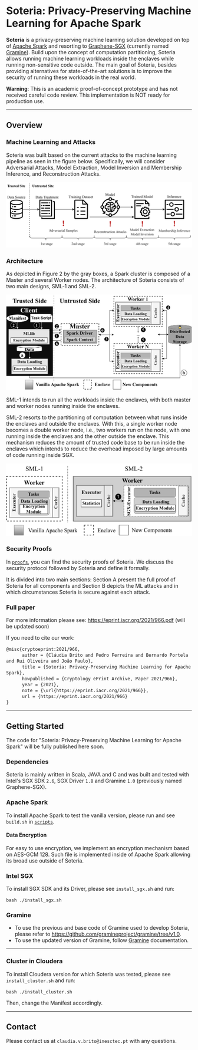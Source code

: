 # Soteria: Privacy-Preserving Machine Learning for Apache Spark

**Soteria** is a privacy-preserving machine learning solution developed on top of [Apache Spark](https://github.com/apache/spark) and resorting to [Graphene-SGX](https://github.com/oscarlab/graphene) (currently named [Gramine](https://github.com/gramineproject/gramine)).
Build upon the concept of computation partitioning, Soteria allows running machine learning workloads inside the enclaves while running non-sensitive code outside. 
The main goal of Soteria, besides providing alternatives for state-of-the-art solutions is to improve the security of running these workloads in the real world. 

**Warning**: This is an academic proof-of-concept prototype and has not received careful code review. This implementation is NOT ready for production use.

___
## Overview

### Machine Learning and Attacks
Soteria was built based on the current attacks to the machine learning pipeline as seen in the figure below. 
Specifically, we will consider Adversarial Attacks, Model Extraction, Model Inversion and Membership Inference, and Reconstruction Attacks. 

<p align="center">
    <img src="images/ml_pipeline_refactor-1.png" alt="Soteria Architecture" title="Machine Learning Pipeline and Attacks">
</p>

### Architecture

As depicted in Figure 2 by the gray boxes, a Spark cluster is composed of a Master and several Worker nodes.
The architecture of Soteria consists of two main designs, SML-1 and SML-2. 

<p align="center">
    <img src="images/arch_soteria_poster-1.png" alt="Soteria Architecture" title="Soteria Architecture and Flow">
</p>

SML-1 intends to run all the workloads inside the enclaves, with both master and worker nodes running inside the enclaves.

SML-2 resorts to the partitioning of computation between what runs inside the enclaves and outside the enclaves. With this, a single worker node becomes a double worker node, i.e., two workers run on the node, with one running inside the enclaves and the other outside the enclave. This mechanism reduces the amount of trusted code base to be run inside the enclaves which intends to reduce the overhead imposed by large amounts of code running inside SGX.

<p align="center">
    <img src="images/spark-sml2-1.png" alt="Soteria Designs" title="Soteria Twofold Worker Design">
</p>

### Security Proofs

In [`proofs`](https://github.com/claudiavmbrito/Soteria/tree/main/proofs), you can find the security proofs of Soteria. We discuss the security protocol followed by Soteria and define it formally. 

It is divided into two main sections: Section A present the full proof of Soteria for all components and Section B depicts the ML attacks and in which circumstances Soteria is secure against each attack. 

### Full paper

For more information please see: 
https://eprint.iacr.org/2021/966.pdf (will be updated soon)

If you need to cite our work:
```
@misc{cryptoeprint:2021/966,
      author = {Cláudia Brito and Pedro Ferreira and Bernardo Portela and Rui Oliveira and João Paulo},
      title = {Soteria: Privacy-Preserving Machine Learning for Apache Spark},
      howpublished = {Cryptology ePrint Archive, Paper 2021/966},
      year = {2021},
      note = {\url{https://eprint.iacr.org/2021/966}},
      url = {https://eprint.iacr.org/2021/966}
}
```
___

## Getting Started

The code for "Soteria: Privacy-Preserving Machine Learning for Apache Spark" will be fully published here soon.

### Dependencies

Soteria is mainly written in Scala, JAVA and C and was built and tested with Intel's SGX SDK `2.6`, SGX Driver `1.8` and Gramine `1.0` (previously named Graphene-SGX).

### Apache Spark

To install Apache Spark to test the vanilla version, please run and see `build.sh` in [`scripts`](https://github.com/claudiavmbrito/Soteria/tree/main/scripts).

#### Data Encryption

For easy to use encryption, we implement an encryption mechanism based on AES-GCM 128. Such file is implemented inside of Apache Spark allowing its broad use outside of Soteria.


### Intel SGX

To install SGX SDK and its Driver, please see `install_sgx.sh` and run:
```
bash ./install_sgx.sh
```

### Gramine 

- To use the previous and base code of Gramine used to develop Soteria, please refer to https://github.com/gramineproject/gramine/tree/v1.0.
- To use the updated version of Gramine, follow [Gramine](https://github.com/gramineproject/gramine) documentation. 
---

### Cluster in Cloudera 

To install Cloudera version for which Soteria was tested, please see `install_cluster.sh` and run:
```
bash ./install_cluster.sh
```

Then, change the Manifest accordingly.

___

## Contact

Please contact us at `claudia.v.brito@inesctec.pt` with any questions.
